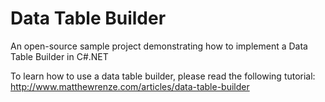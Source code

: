 Data Table Builder
==============

An open-source sample project demonstrating how to implement a Data Table Builder in C#.NET

To learn how to use a data table builder, please read the following tutorial:
http://www.matthewrenze.com/articles/data-table-builder
